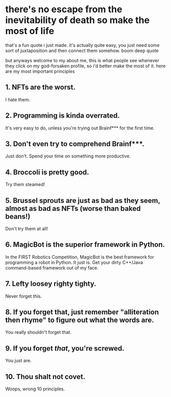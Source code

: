 # there's no escape from the inevitability of death so make the most of life

that's a fun quote i just made. it's actually quite easy, you just need some sort of juxtaposition and then connect them somehow. boom deep quote

but anyways welcome to my about me, this is what people see whenever they click on my god-forsaken profile, so i'd better make the most of it. here are my most important principles

## 1. NFTs are the worst.

I hate them.

## 2. Programming is kinda overrated.

It's very easy to do, unless you're trying out Brainf*** for the first time.

## 3. Don't even try to comprehend Brainf***.

Just don't. Spend your time on something more productive.

## 4. Broccoli is pretty good.

Try them steamed!

## 5. Brussel sprouts are just as bad as they seem, almost as bad as NFTs (worse than baked beans!)

Don't try them at all!

## 6. MagicBot is the superior framework in Python.

In the FIRST Robotics Competition, MagicBot is the best framework for programming a robot in Python. It just is. Get your dirty C++/Java command-based framework out of my face.

## 7. Lefty loosey righty tighty.

Never forget this.

## 8. If you forget that, just remember "alliteration then rhyme" to figure out what the words are.

You really shouldn't forget that.

## 9. If you forget *that*, you're screwed.

You just are.

## 10. Thou shalt not covet.

Woops, wrong 10 principles.
